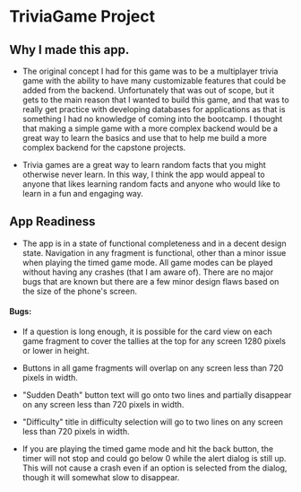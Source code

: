 # TriviaGame Project

## Why I made this app.
* The original concept I had for this game was to be a multiplayer trivia game with the ability to have
many customizable features that could be added from the backend. Unfortunately that was out of scope, but
it gets to the main reason that I wanted to build this game, and that was to really get practice with 
developing databases for applications as that is something I had no knowledge of coming into the bootcamp.
I thought that making a simple game with a more complex backend would be a great way to learn the basics
and use that to help me build a more complex backend for the capstone projects.

* Trivia games are a great way to learn random facts that you might otherwise never learn. In this way, I
think the app would appeal to anyone that likes learning random facts and anyone who would like to learn
in a fun and engaging way.

## App Readiness
* The app is in a state of functional completeness and in a decent design state. Navigation in any fragment
is functional, other than a minor issue when playing the timed game mode. All game modes can be played
without having any crashes (that I am aware of). There are no major bugs that are known but there are a few 
minor design flaws based on the size of the phone's screen.

#### Bugs:
- If a question is long enough, it is possible for the card view on each game fragment to cover the tallies
  at the top for any screen 1280 pixels or lower in height.
- Buttons in all game fragments will overlap on any screen less than 720 pixels in width.
- "Sudden Death" button text will go onto two lines and partially disappear on any screen less than 720 
  pixels in width.
- "Difficulty" title in difficulty selection will go to two lines on any screen less than 720 pixels in width.
- If you are playing the timed game mode and hit the back button, the timer will not stop and could go below 0
  while the alert dialog is still up. This will not cause a crash even if an option is selected from the 
  dialog, though it will somewhat slow to disappear.
  
  ## 
